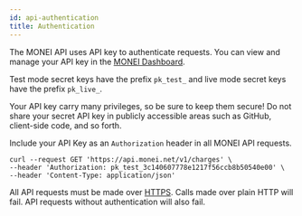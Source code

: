 ```yaml
---
id: api-authentication
title: Authentication
---
```


The MONEI API uses API key to authenticate requests. You can view and manage your API key in the [MONEI Dashboard](https://dashboard.monei.net/settings/api).

Test mode secret keys have the prefix `pk_test_` and live mode secret keys have the prefix `pk_live_`.

Your API key carry many privileges, so be sure to keep them secure! Do not share your secret API key in publicly accessible areas such as GitHub, client-side code, and so forth.

Include your API Key as an `Authorization` header in all MONEI API requests.

```shell script
curl --request GET 'https://api.monei.net/v1/charges' \
--header 'Authorization: pk_test_3c140607778e1217f56ccb8b50540e00' \
--header 'Content-Type: application/json'
```

All API requests must be made over [HTTPS](https://en.wikipedia.org/wiki/HTTP_Secure). Calls made over plain HTTP will fail. API requests without authentication will also fail.
